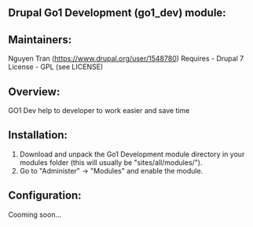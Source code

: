 Drupal Go1 Development (go1_dev) module:
------------------------
Maintainers:
-------
  Nguyen Tran (https://www.drupal.org/user/1548780)
  Requires - Drupal 7
  License - GPL (see LICENSE)


Overview:
--------
GO1 Dev help to developer to work easier and save time


Installation:
------------
1. Download and unpack the Go1 Development module directory in your modules folder
   (this will usually be "sites/all/modules/").
2. Go to "Administer" -> "Modules" and enable the module.


Configuration:
-------------
Cooming soon...